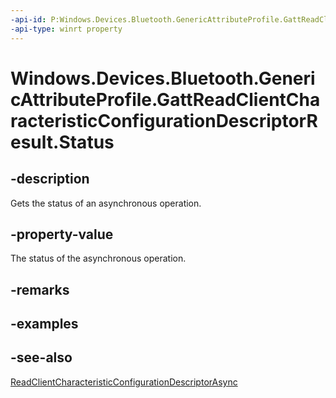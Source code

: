 ```yaml
---
-api-id: P:Windows.Devices.Bluetooth.GenericAttributeProfile.GattReadClientCharacteristicConfigurationDescriptorResult.Status
-api-type: winrt property
---
```


<!-- Property syntax
public Windows.Devices.Bluetooth.GenericAttributeProfile.GattCommunicationStatus Status { get; }
-->

# Windows.Devices.Bluetooth.GenericAttributeProfile.GattReadClientCharacteristicConfigurationDescriptorResult.Status

## -description
Gets the status of an asynchronous operation.

## -property-value
The status of the asynchronous operation.

## -remarks

## -examples

## -see-also
[ReadClientCharacteristicConfigurationDescriptorAsync](gattcharacteristic_readclientcharacteristicconfigurationdescriptorasync.md)